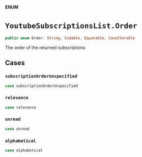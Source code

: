 **ENUM**

# `YoutubeSubscriptionsList.Order`

```swift
public enum Order: String, Codable, Equatable, CaseIterable
```

The order of the returned subscriptions

## Cases
### `subscriptionOrderUnspecified`

```swift
case subscriptionOrderUnspecified
```

### `relevance`

```swift
case relevance
```

### `unread`

```swift
case unread
```

### `alphabetical`

```swift
case alphabetical
```
